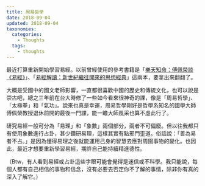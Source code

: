 ```yaml
---
title: 周易哲學
date: 2018-09-04
updated: 2018-09-04
taxonomies:
  categories: 
    - Thoughts
  tags: 
    - thoughts
---
```


最近打算重新開始學習易經。以前曾經使用的參考書籍是「[樂天知命：傅佩榮談《易經》](https://www.books.com.tw/products/0010515877)」、「[易經解讀：新世紀繼往開來的思想經典](https://www.books.com.tw/products/0010544544)」這兩本，要拿出來翻翻了。

大概是受國中的國文老師影響，一直都很喜歡中國的歷史和傳統文化，也可以說是崇古吧，總之三年前在台大時修了一些如今看來很神奇的課，像是「周易哲學」、「太極拳」和「氣功」。說來也真是幸運，周易哲學剛好是哲學系知名的國學大師傅佩榮教授退休前開的最後一門課，能一瞻大師風采也算不虛此行了。

<!-- more -->

研究易經一般可分為「易理」和「象數」兩個部分，兩者不可偏廢。但以往我都只有使用象數進行占卦，甚少鑽研易理，這樣其實有點邪門歪道。俗話說：「善為易者不占。」是因為懂得易理之後就能運用己身的智慧去應對周圍事物的變化。也因此，最近才想要重新學習易經，期許自己能持續精進德性。

（Btw，有人看到易經或占卦這些字眼可能會覺得是迷信或不科學。我只能說，每個人都有自己相信的事物和信念，沒有必要去否定你不了解的事情，除非你有真的深入了解它。）